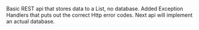 Basic REST api that stores data to a List, no database.
Added Exception Handlers that puts out the correct Http error codes.
Next api will implement an actual database.
